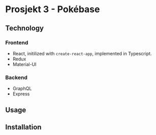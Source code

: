 # Prosjekt 3 - Pokébase

## Technology

### Frontend

- React, initilized with `create-react-app`, implemented in Typescript. 
- Redux
- Material-UI

### Backend 

- GraphQL
- Express

## Usage

## Installation


